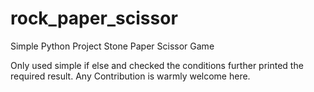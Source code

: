 # rock_paper_scissor

Simple Python Project
Stone Paper Scissor Game


Only used simple if else and checked the conditions further printed the required result.
Any Contribution is warmly welcome here.



